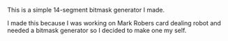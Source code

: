 This is a simple 14-segment bitmask generator I made.

I made this because I was working on Mark Robers card dealing robot and needed a bitmask generator so I decided to make one my self.
